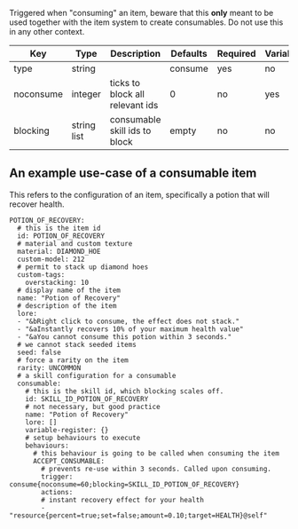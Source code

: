 Triggered when "consuming" an item, beware that this **only** meant to be used together with the item system to create consumables. Do not use this in any other context.

| Key | Type | Description | Defaults | Required | Variable |
|-|-|-|-|-|-|
| type | string | | consume | yes | no |
| noconsume | integer | ticks to block all relevant ids | 0 | no | yes |
| blocking | string list | consumable skill ids to block | empty | no | no |

## An example use-case of a consumable item

This refers to the configuration of an item, specifically a potion that will recover health.

```YML
POTION_OF_RECOVERY:
  # this is the item id
  id: POTION_OF_RECOVERY
  # material and custom texture
  material: DIAMOND_HOE
  custom-model: 212
  # permit to stack up diamond hoes
  custom-tags:
    overstacking: 10
  # display name of the item
  name: "Potion of Recovery"
  # description of the item
  lore:
  - "&bRight click to consume, the effect does not stack."
  - "&aInstantly recovers 10% of your maximum health value"
  - "&aYou cannot consume this potion within 3 seconds."
  # we cannot stack seeded items
  seed: false
  # force a rarity on the item
  rarity: UNCOMMON
  # a skill configuration for a consumable
  consumable:
    # this is the skill id, which blocking scales off.
    id: SKILL_ID_POTION_OF_RECOVERY
    # not necessary, but good practice
    name: "Potion of Recovery"
    lore: []
    variable-register: {}
    # setup behaviours to execute
    behaviours:
      # this behaviour is going to be called when consuming the item
      ACCEPT_CONSUMABLE:
        # prevents re-use within 3 seconds. Called upon consuming.
        trigger: consume{noconsume=60;blocking=SKILL_ID_POTION_OF_RECOVERY}
        actions:
        # instant recovery effect for your health
        - "resource{percent=true;set=false;amount=0.10;target=HEALTH}@self"
```